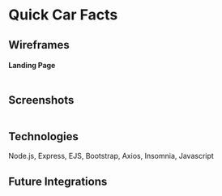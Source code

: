 # Quick Car Facts

## **Wireframes** 

#### Landing Page
![]()

## **Screenshots**
![]()

## **Technologies**
Node.js,
Express,
EJS,
Bootstrap,
Axios,
Insomnia,
Javascript

## **Future Integrations**